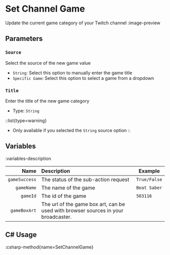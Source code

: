 # Set Channel Game
Update the current game category of your Twitch channel
:image-preview

## Parameters
### `Source`
Select the source of the new game value

- `String`: Select this option to manually enter the game title
- `Specific Game`: Select this option to select a game from a dropdown

### `Title`
Enter the title of the new game category

- Type: `String`

::list{type=warning}
- Only available if you selected the `String` source option
::

## Variables
:variables-description

|          Name | Description                                                                        | Example      |
|--------------:|:-----------------------------------------------------------------------------------|--------------|
| `gameSuccess` | The status of the sub-action request                                               | `True/False` |
|    `gameName` | The name of the game                                                               | `Beat Saber` |
|      `gameId` | The id of the game                                                                 | `503116`     |
|  `gameBoxArt` | The url of the game box art, can be used with browser sources in your broadcaster. |              |

## C# Usage
:csharp-method{name=SetChannelGame}